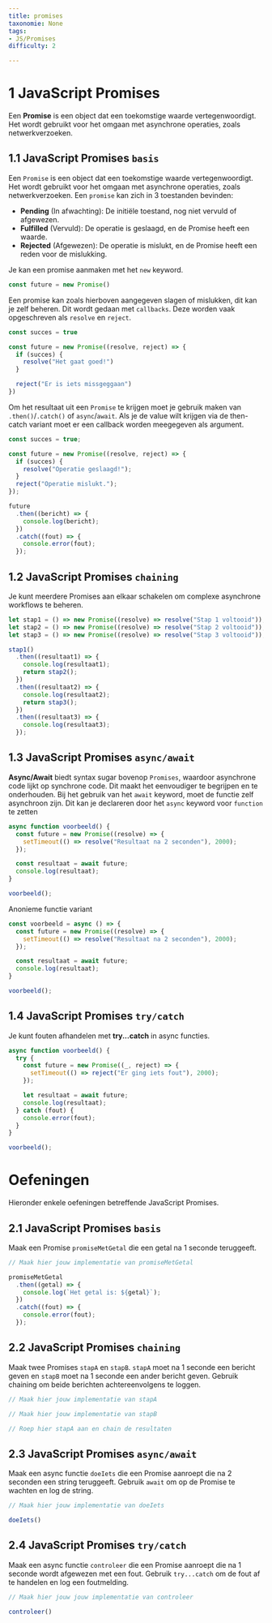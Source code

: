 ```yaml
---
title: promises
taxonomie: None
tags:
- JS/Promises
difficulty: 2

---
```


# 1 JavaScript Promises
Een **Promise** is een object dat een toekomstige waarde vertegenwoordigt. Het wordt gebruikt voor het omgaan met asynchrone operaties, zoals netwerkverzoeken.

## 1.1 JavaScript Promises `basis`
Een `Promise` is een object dat een toekomstige waarde vertegenwoordigt. Het wordt gebruikt voor het omgaan met asynchrone operaties, zoals netwerkverzoeken. Een `promise` kan zich in 3 toestanden bevinden:
- **Pending** (In afwachting): De initiële toestand, nog niet vervuld of afgewezen.
- **Fulfilled** (Vervuld): De operatie is geslaagd, en de Promise heeft een waarde.
- **Rejected** (Afgewezen): De operatie is mislukt, en de Promise heeft een reden voor de mislukking.

Je kan een promise aanmaken met het `new` keyword.

```javascript
const future = new Promise()
```

Een promise kan zoals hierboven aangegeven slagen of mislukken, dit kan je zelf beheren. Dit wordt gedaan met `callbacks`. Deze worden vaak opgeschreven als `resolve` en `reject`.

```javascript
const succes = true

const future = new Promise((resolve, reject) => {
  if (succes) {
    resolve("Het gaat goed!")
  }

  reject("Er is iets missgeggaan")
})
```

Om het resultaat uit een `Promise` te krijgen moet je gebruik maken van `.then()`/`.catch()` of `async`/`await`. Als je de value wilt krijgen via de then-catch variant moet er een callback worden meegegeven als argument. 

```javascript
const succes = true;

const future = new Promise((resolve, reject) => {
  if (succes) {
    resolve("Operatie geslaagd!");
  }
  reject("Operatie mislukt.");
});

future
  .then((bericht) => {
    console.log(bericht);
  })
  .catch((fout) => {
    console.error(fout);
  });
```


## 1.2 JavaScript Promises `chaining`
Je kunt meerdere Promises aan elkaar schakelen om complexe asynchrone workflows te beheren.

```javascript
let stap1 = () => new Promise((resolve) => resolve("Stap 1 voltooid"));
let stap2 = () => new Promise((resolve) => resolve("Stap 2 voltooid"));
let stap3 = () => new Promise((resolve) => resolve("Stap 3 voltooid"));

stap1()
  .then((resultaat1) => {
    console.log(resultaat1);
    return stap2();
  })
  .then((resultaat2) => {
    console.log(resultaat2);
    return stap3();
  })
  .then((resultaat3) => {
    console.log(resultaat3);
  });
```

## 1.3 JavaScript Promises `async/await`
**Async/Await** biedt syntax sugar bovenop `Promises`, waardoor asynchrone code lijkt op synchrone code. Dit maakt het eenvoudiger te begrijpen en te onderhouden. Bij het gebruik van het `await` keyword, moet de functie zelf asynchroon zijn. Dit kan je declareren door het `async` keyword voor `function` te zetten

```javascript
async function voorbeeld() {
  const future = new Promise((resolve) => {
    setTimeout(() => resolve("Resultaat na 2 seconden"), 2000);
  });

  const resultaat = await future;
  console.log(resultaat);
}

voorbeeld();
```

Anonieme functie variant

```javascript
const voorbeeld = async () => {
  const future = new Promise((resolve) => {
    setTimeout(() => resolve("Resultaat na 2 seconden"), 2000);
  });

  const resultaat = await future;
  console.log(resultaat);
}

voorbeeld();
```

## 1.4 JavaScript Promises `try/catch`
Je kunt fouten afhandelen met **try...catch** in async functies.

```javascript
async function voorbeeld() {
  try {
    const future = new Promise((_, reject) => {
      setTimeout(() => reject("Er ging iets fout"), 2000);
    });

    let resultaat = await future;
    console.log(resultaat);
  } catch (fout) {
    console.error(fout);
  }
}

voorbeeld();
```

# Oefeningen
Hieronder enkele oefeningen betreffende JavaScript Promises.

## 2.1 JavaScript Promises `basis`
Maak een Promise `promiseMetGetal` die een getal na 1 seconde teruggeeft. 

```javascript runner
// Maak hier jouw implementatie van promiseMetGetal

promiseMetGetal
  .then((getal) => {
    console.log(`Het getal is: ${getal}`);
  })
  .catch((fout) => {
    console.error(fout);
  });
```

## 2.2 JavaScript Promises `chaining`
Maak twee Promises `stapA` en `stapB`. `stapA` moet na 1 seconde een bericht geven en `stapB` moet na 1 seconde een ander bericht geven. Gebruik chaining om beide berichten achtereenvolgens te loggen.

```javascript runner
// Maak hier jouw implementatie van stapA

// Maak hier jouw implementatie van stapB

// Roep hier stapA aan en chain de resultaten
```

## 2.3 JavaScript Promises `async/await`
Maak een async functie `doeIets` die een Promise aanroept die na 2 seconden een string teruggeeft. Gebruik `await` om op de Promise te wachten en log de string.

```javascript runner
// Maak hier jouw implementatie van doeIets

doeIets()
```

## 2.4 JavaScript Promises `try/catch`
Maak een async functie `controleer` die een Promise aanroept die na 1 seconde wordt afgewezen met een fout. Gebruik `try...catch` om de fout af te handelen en log een foutmelding.

```javascript runner
// Maak hier jouw jouw implementatie van controleer

controleer()
```




